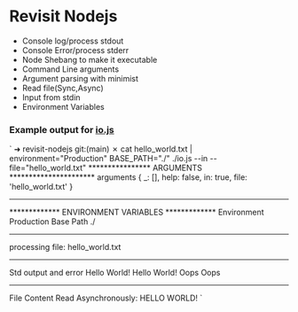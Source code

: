 # Revisit Nodejs

- Console log/process stdout
- Console Error/process stderr
- Node Shebang to make it executable
- Command Line arguments
- Argument parsing with minimist
- Read file(Sync,Async)
- Input from stdin
- Environment Variables

### Example output for [io.js](./io.js)
`
➜  revisit-nodejs git:(main) ✗ cat hello_world.txt | environment="Production" BASE_PATH="./" ./io.js --in --file="hello_world.txt"
**************** ARGUMENTS **********************
arguments { _: [], help: false, in: true, file: 'hello_world.txt' }
*************************************************

************* ENVIRONMENT VARIABLES *************
Environment Production
Base Path ./
*************************************************
processing file: hello_world.txt
************************************
Std output and error
Hello World!
Hello World!
Oops
Oops
************************************
File Content Read Asynchronously:
HELLO WORLD!
`
